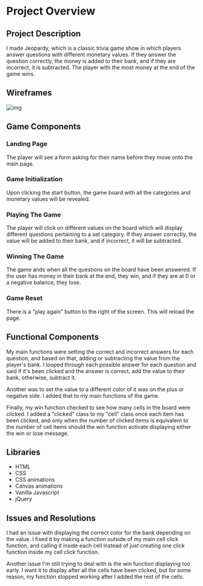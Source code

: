 # Project Overview

## Project Description

I made Jeopardy, which is a classic trivia game show in which players answer questions with different monetary values. If they answer the question correctly, the money is added to their bank, and if they are incorrect, it is subtracted. The player with the most money at the end of the game wins. 

## Wireframes

![img](https://git.generalassemb.ly/lp1020/project-1/blob/master/images/wireframe.JPG) 

## Game Components

### Landing Page
The player will see a form asking for their name before they move onto the main page.

### Game Initialization
Upon clicking the start button, the game board with all the categories and monetary values will be revealed. 

### Playing The Game
The  player will click on different values on the board which will display different questions pertaining to a set category. If they answer correctly, the value will be added to their bank, and if incorrect, it will be subtracted. 

### Winning The Game
The game ands when all the questions on the board have been answered. If the user has money in their bank at the end, they win, and if they are at 0 or a negative balance, they lose. 

### Game Reset
There is a "play again" button to the right of the screen. This will reload the page. 

## Functional Components

My main functions were setting the correct and incorrect answers for each question, and based on that, adding or subtracting the value from the player's bank. I looped through each possible answer for each question and said if it's been clicked and the answer is correct, add the value to their bank, otherwise, subtract it. 

Another was to set the value to a different color of it was on the plus or negative side. I added that to my main functions of the game. 

Finally, my win function checked to see how many cells in the board were clicked. I added a "clicked" class to my "cell" class once each item has been clicked, and only when the number of clicked items is equivalent to the number of cell items should the win function activate displaying either the win or lose message. 


## Libraries
 * HTML
 * CSS
 * CSS animations
 * Canvas animations
 * Vanilla Javascript
 * jQuery

## Issues and Resolutions
 I had an issue with displaying the correct color for the bank depending on the value. I fixed it by making a function outside of my main cell click function, and calling it inside each cell instead of just creating one click function inside my cell click function.
 
 Another issue I'm still trying to deal with is the win function displaying too early. I want it to display after all the cells have been clicked, but for some reason, my function stopped working after I added the rest of the cells. 

